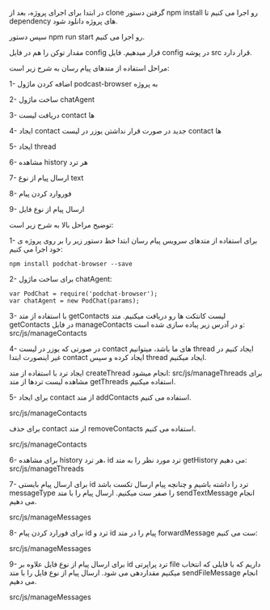 
در ابتدا برای اجرای پروژه، بعد از clone گرفتن دستور npm install رو اجرا می کنیم تا dependency های پروژه دانلود شود.

سپس دستور npm run start رو اجرا می کنیم.

مقدار توکن را هم در فایل config قرار میدهیم. فایل config در پوشه src قرار دارد. 

مراحل استفاده از متدهای پیام رسان به شرح زیر است:

1-  اضافه کردن ماژول podcast-browser به پروژه

2-  ساخت ماژول chatAgent

3-  دریافت لیست contact ها

4-  ایجاد contact جدید در صورت قرار نداشتن یوزر در لیست contact ها

5-  ایجاد thread

6-  مشاهده history هر ترد

7-  ارسال پیام از نوع  text 

8-  فوروارد کردن پیام

9-  ارسال پیام از نوع فایل



توضیح مراحل بالا به شرح زیر است:


1- برای استفاده از متدهای سرویس پیام رسان ابتدا خط دستور زیر را بر روی پروژه ی خود اجرا می کنیم:

```
npm install podchat-browser --save
```

2- برای ساخت ماژول chatAgent:
```
var PodChat = require('podchat-browser');
var chatAgent = new PodChat(params);
```

3-  با استفاده از متد getContacts لیست کانتکت ها رو دریافت میکنیم.
متد getContacts در فایل manageContacts و در آدرس زیر پیاده سازی شده است:
src/js/manageContacts

4- در صورتی که یوزر در لیست contact های ما باشد، میتوانیم thread ایجاد کنیم در غیر اینصورت ابتدا contact ایجاد کرده و سپس thread ایجاد میکنیم.


 ایجاد ترد با استفاده از متد createThread انجام میشود:
 src/js/manageThreads
 برای مشاهده لیست تردها از متد getThreads استفاده میکنیم.


5- برای ایجاد contact از متد addContacts استفاده می کنیم.

 src/js/manageContacts

برای حذف contact از متد removeContacts استفاده می کنیم.


  src/js/manageContacts
              

6- برای مشاهده history هر ترد، id ترد مورد نظر را به متد getHistory می دهیم:
 src/js/manageThreads


            
7- برای ارسال پیام بایستی id  ترد را داشته باشیم و چنانچه پیام ارسال تکست باشد messageType  را صفر ست میکنیم.
 ارسال پیام را با متد sendTextMessage انجام می دهیم. 

src/js/manageMessages


            

8- برای فورارد کردن پیام id ترد و id پیام را در متد forwardMessage ست می کنیم:

src/js/manageMessages

            
9- برای ارسال پیام از نوع فایل علاوه بر id  ترد پراپرتی file  داریم که با فایلی که انتخاب میکنیم مقداردهی می شود.
ارسال پیام از نوع فایل را با متد sendFileMessage انجام می دهیم.




src/js/manageMessages
          




